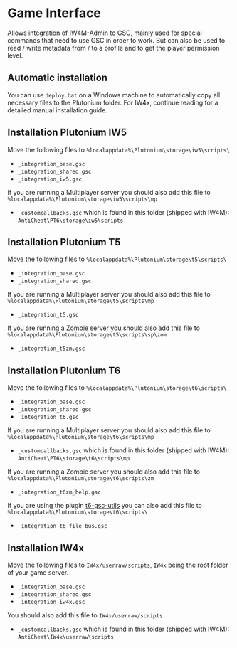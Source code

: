 # Game Interface

Allows integration of IW4M-Admin to GSC, mainly used for special commands that need to use GSC in order to work.
But can also be used to read / write metadata from / to a profile and to get the player permission level.

## Automatic installation


You can use `deploy.bat` on a Windows machine to automatically copy all necessary files to the Plutonium folder.
For IW4x, continue reading for a detailed manual installation guide.


## Installation Plutonium IW5


Move the following files to `%localappdata%\Plutonium\storage\iw5\scripts\`

- `_integration_base.gsc`
- `_integration_shared.gsc`
- `_integration_iw5.gsc`

If you are running a Multiplayer server you should also add this file to `%localappdata%\Plutonium\storage\iw5\scripts\mp`

- `_customcallbacks.gsc` which is found in this folder (shipped with IW4M): `AntiCheat\PT6\storage\iw5\scripts`


## Installation Plutonium T5


Move the following files to `%localappdata%\Plutonium\storage\t5\scripts\`

- `_integration_base.gsc`
- `_integration_shared.gsc`

If you are running a Multiplayer server you should also add this file to `%localappdata%\Plutonium\storage\t5\scripts\mp`

- `_integration_t5.gsc`

If you are running a Zombie server you should also add this file to `%localappdata%\Plutonium\storage\t5\scripts\sp\zom`

- `_integration_t5zm.gsc`


## Installation Plutonium T6


Move the following files to `%localappdata%\Plutonium\storage\t6\scripts\`

- `_integration_base.gsc`
- `_integration_shared.gsc`
- `_integration_t6.gsc`

If you are running a Multiplayer server you should also add this file to `%localappdata%\Plutonium\storage\t6\scripts\mp`

- `_customcallbacks.gsc` which is found in this folder (shipped with IW4M): `AntiCheat\PT6\storage\t6\scripts\mp`

If you are running a Zombie server you should also add this file to `%localappdata%\Plutonium\storage\t6\scripts\zm`

- `_integration_t6zm_help.gsc`

If you are using the plugin [t6-gsc-utils](https://github.com/fedddddd/t6-gsc-utils) you can also add this file to `%localappdata%\Plutonium\storage\t6\scripts\`

- `_integration_t6_file_bus.gsc`


## Installation IW4x


Move the following files to `IW4x/userraw/scripts`, `IW4x` being the root folder of your game server.

- `_integration_base.gsc`
- `_integration_shared.gsc`
- `_integration_iw4x.gsc`


You should also add this file to `IW4x/userraw/scripts`

- `_customcallbacks.gsc` which is found in this folder (shipped with IW4M): `AntiCheat\IW4x\userraw\scripts`
